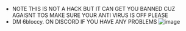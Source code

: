 - NOTE THIS IS NOT A HACK BUT IT CAN GET YOU BANNED CUZ AGAISNT TOS MAKE SURE YOUR ANTI VIRUS IS OFF PLEASE
- DM 6bloccy. ON DISCORD IF YOU HAVE ANY PROBLEMS
    ![image](https://github.com/5Killa/Ping-Chooser/assets/154239937/4d6b05ef-bf67-48ab-8f42-2b63d6d42623)
